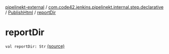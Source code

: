 [pipelinekt-external](../../index.md) / [com.code42.jenkins.pipelinekt.internal.step.declarative](../index.md) / [PublishHtml](index.md) / [reportDir](./report-dir.md)

# reportDir

`val reportDir: Str` [(source)](https://github.com/code42/pipelinekt/tree/master/internal/src/main/kotlin/com/code42/jenkins/pipelinekt/internal/step/declarative/PublishHtml.kt#L10)